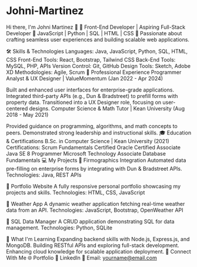 # Johni-Martinez
Hi there, I'm Johni Martinez 👋
🚀 Front-End Developer | Aspiring Full-Stack Developer
🌟 JavaScript | Python | SQL | HTML | CSS
🎯 Passionate about crafting seamless user experiences and building scalable web applications.

🛠️ Skills & Technologies
Languages: Java, JavaScript, Python, SQL, HTML, CSS
Front-End Tools: React, Bootstrap, Tailwind CSS
Back-End Tools: MySQL, PHP, APIs
Version Control: Git, GitHub
Design Tools: Sketch, Adobe XD
Methodologies: Agile, Scrum
💼 Professional Experience
Programmer Analyst & UX Designer | ValueMomentum (Jan 2022 - Apr 2024)

Built and enhanced user interfaces for enterprise-grade applications.
Integrated third-party APIs (e.g., Dun & Bradstreet) to prefill forms with property data.
Transitioned into a UX Designer role, focusing on user-centered designs.
Computer Science & Math Tutor | Kean University (Aug 2018 - May 2021)

Provided guidance on programming, algorithms, and math concepts to peers.
Demonstrated strong leadership and instructional skills.
🎓 Education & Certifications
B.Sc. in Computer Science | Kean University (2021)
Certifications:
Scrum Fundamentals Certified
Oracle Certified Associate Java SE 8 Programmer
Microsoft Technology Associate Database Fundamentals
💻 My Projects
📌 Firmographics Integration
Automated data pre-filling on enterprise forms by integrating with Dun & Bradstreet APIs.
Technologies: Java, REST APIs

📌 Portfolio Website
A fully responsive personal portfolio showcasing my projects and skills.
Technologies: HTML, CSS, JavaScript

📌 Weather App
A dynamic weather application fetching real-time weather data from an API.
Technologies: JavaScript, Bootstrap, OpenWeather API

📌 SQL Data Manager
A CRUD application demonstrating SQL for data management.
Technologies: Python, SQLite

🌱 What I'm Learning
Expanding backend skills with Node.js, Express.js, and MongoDB.
Building RESTful APIs and exploring full-stack development.
Enhancing cloud knowledge for scalable application deployment.
🤝 Connect With Me
🌐 Portfolio
💼 LinkedIn
📧 Email: yourname@email.com

